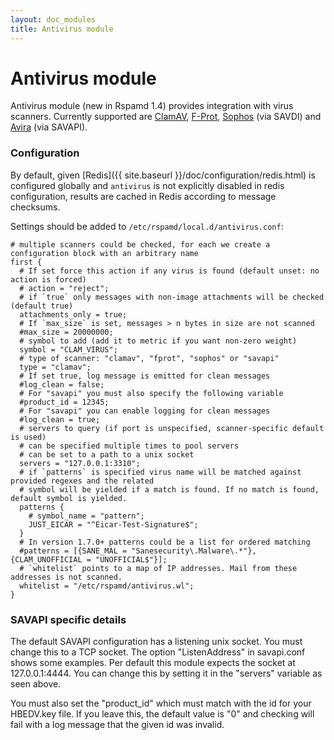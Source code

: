 ```yaml
---
layout: doc_modules
title: Antivirus module
---
```


# Antivirus module

Antivirus module (new in Rspamd 1.4) provides integration with virus scanners. Currently supported are [ClamAV](http://www.clamav.net), [F-Prot](http://www.f-prot.com/products/corporate_users/unix/linux/mailserver.html), [Sophos](https://www.sophos.com/en-us/medialibrary/PDFs/partners/sophossavdidsna.pdf) (via SAVDI) and [Avira](https://www.avira.com/de/oem-antivirus) (via SAVAPI).

### Configuration

By default, given [Redis]({{ site.baseurl }}/doc/configuration/redis.html) is configured globally and `antivirus` is not explicitly disabled in redis configuration, results are cached in Redis according to message checksums.

Settings should be added to `/etc/rspamd/local.d/antivirus.conf`:

~~~ucl
# multiple scanners could be checked, for each we create a configuration block with an arbitrary name
first {
  # If set force this action if any virus is found (default unset: no action is forced)
  # action = "reject";
  # if `true` only messages with non-image attachments will be checked (default true)
  attachments_only = true;
  # If `max_size` is set, messages > n bytes in size are not scanned
  #max_size = 20000000;
  # symbol to add (add it to metric if you want non-zero weight)
  symbol = "CLAM_VIRUS";
  # type of scanner: "clamav", "fprot", "sophos" or "savapi"
  type = "clamav";
  # If set true, log message is emitted for clean messages
  #log_clean = false;
  # For "savapi" you must also specify the following variable
  #product_id = 12345;
  # For "savapi" you can enable logging for clean messages
  #log_clean = true;
  # servers to query (if port is unspecified, scanner-specific default is used)
  # can be specified multiple times to pool servers
  # can be set to a path to a unix socket
  servers = "127.0.0.1:3310";
  # if `patterns` is specified virus name will be matched against provided regexes and the related
  # symbol will be yielded if a match is found. If no match is found, default symbol is yielded.
  patterns {
    # symbol_name = "pattern";
    JUST_EICAR = "^Eicar-Test-Signature$";
  }
  # In version 1.7.0+ patterns could be a list for ordered matching
  #patterns = [{SANE_MAL = "Sanesecurity\.Malware\.*"}, {CLAM_UNOFFICIAL = "UNOFFICIAL$"}];
  # `whitelist` points to a map of IP addresses. Mail from these addresses is not scanned.
  whitelist = "/etc/rspamd/antivirus.wl";
}
~~~

### SAVAPI specific details ###

The default SAVAPI configuration has a listening unix socket. You must change this to a TCP socket. The option "ListenAddress" in savapi.conf shows some examples. Per default this module expects the socket at 127.0.0.1:4444. You can change this by setting it in the "servers" variable as seen above.

You must also set the "product_id" which must match with the id for your HBEDV.key file. If you leave this, the default value is "0" and checking will fail with a log message that the given id was invalid.
